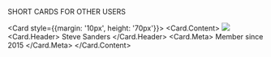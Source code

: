 SHORT CARDS FOR OTHER USERS

<Card style={{margin: '10px', height: '70px'}}>
<Card.Content>
  <Image floated='right' size='mini' src='./MM.png' />
  <Card.Header>
    Steve Sanders
  </Card.Header>
  <Card.Meta>
    Member since 2015
  </Card.Meta>
</Card.Content>

</Card>
